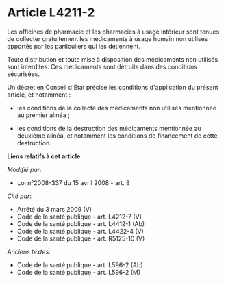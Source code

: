 # Article L4211-2

Les officines de pharmacie et les pharmacies à usage intérieur sont tenues de collecter gratuitement les médicaments à usage
humain non utilisés apportés par les particuliers qui les détiennent. 

Toute distribution et toute mise à disposition des médicaments non utilisés sont interdites. Ces médicaments sont détruits
dans des conditions sécurisées.

Un décret en Conseil d'Etat précise les conditions d'application du présent article, et notamment : 

- les conditions de la collecte des médicaments non utilisés mentionnée au premier alinéa ; 

- les conditions de la destruction des médicaments mentionnée au deuxième alinéa, et notamment les conditions de financement
de cette destruction.

**Liens relatifs à cet article**

_Modifié par_:

  - Loi n°2008-337 du 15 avril 2008 - art. 8

_Cité par_:

  - Arrêté du 3 mars 2009 (V)
  - Code de la santé publique - art. L4212-7 (V)
  - Code de la santé publique - art. L4412-1 (Ab)
  - Code de la santé publique - art. L4422-4 (V)
  - Code de la santé publique - art. R5125-10 (V)

_Anciens textes_:

  - Code de la santé publique - art. L596-2 (Ab)
  - Code de la santé publique - art. L596-2 (M)
